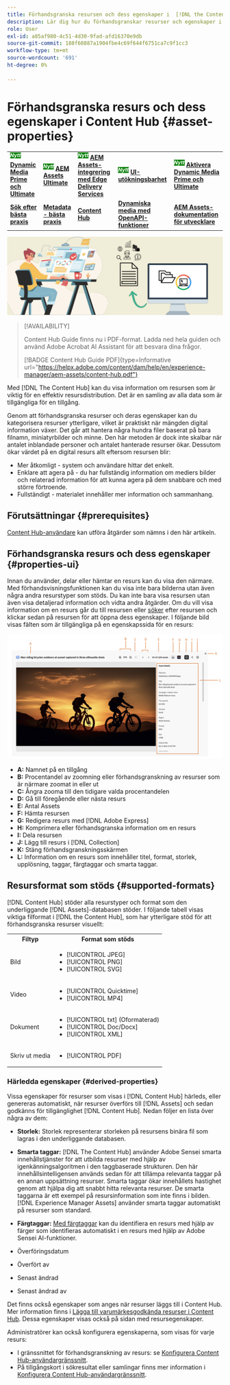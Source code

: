 ```yaml
---
title: Förhandsgranska resursen och dess egenskaper i  [!DNL the Content Hub]
description: Lär dig hur du förhandsgranskar resurser och egenskaper i  [!DNL Content Hub]
role: User
exl-id: a85af980-4c51-4d30-9fad-afd16370e9db
source-git-commit: 188f60887a1904fbe4c69f644f6751ca7c9f1cc3
workflow-type: tm+mt
source-wordcount: '691'
ht-degree: 0%

---
```


# Förhandsgranska resurs och dess egenskaper i Content Hub {#asset-properties}

<table>
    <tr>
        <td>
            <sup style= "background-color:#008000; color:#FFFFFF; font-weight:bold"><i>Nytt</i></sup> <a href="/help/assets/dynamic-media/dm-prime-ultimate.md"><b>Dynamic Media Prime och Ultimate</b></a>
        </td>
        <td>
            <sup style= "background-color:#008000; color:#FFFFFF; font-weight:bold"><i>Nytt</i></sup> <a href="/help/assets/assets-ultimate-overview.md"><b>AEM Assets Ultimate</b></a>
        </td>
        <td>
            <sup style= "background-color:#008000; color:#FFFFFF; font-weight:bold"><i>Nytt</i></sup> <a href="/help/assets/integrate-aem-assets-edge-delivery-services.md"><b>AEM Assets-integrering med Edge Delivery Services</b></a>
        </td>
        <td>
            <sup style= "background-color:#008000; color:#FFFFFF; font-weight:bold"><i>Nytt</i></sup> <a href="/help/assets/aem-assets-view-ui-extensibility.md"><b>UI-utökningsbarhet</b></a>
        </td>
          <td>
            <sup style= "background-color:#008000; color:#FFFFFF; font-weight:bold"><i>Nytt</i></sup> <a href="/help/assets/dynamic-media/enable-dynamic-media-prime-and-ultimate.md"><b>Aktivera Dynamic Media Prime och Ultimate</b></a>
        </td>
    </tr>
    <tr>
        <td>
            <a href="/help/assets/search-best-practices.md"><b>Sök efter bästa praxis</b></a>
        </td>
        <td>
            <a href="/help/assets/metadata-best-practices.md"><b>Metadata - bästa praxis</b></a>
        </td>
        <td>
            <a href="/help/assets/product-overview.md"><b>Content Hub</b></a>
        </td>
        <td>
            <a href="/help/assets/dynamic-media-open-apis-overview.md"><b>Dynamiska media med OpenAPI-funktioner</b></a>
        </td>
        <td>
            <a href="https://developer.adobe.com/experience-cloud/experience-manager-apis/"><b>AEM Assets-dokumentation för utvecklare</b></a>
        </td>
    </tr>
</table>

![Metadatabannerbild](assets/metadata-banner-image.png)

>[!AVAILABILITY]
>
>Content Hub Guide finns nu i PDF-format. Ladda ned hela guiden och använd Adobe Acrobat AI Assistant för att besvara dina frågor.
>
>[!BADGE Content Hub Guide PDF]{type=Informative url="https://helpx.adobe.com/content/dam/help/en/experience-manager/aem-assets/content-hub.pdf"}

Med [!DNL The Content Hub] kan du visa information om resursen som är viktig för en effektiv resursdistribution. Det är en samling av alla data som är tillgängliga för en tillgång.

Genom att förhandsgranska resurser och deras egenskaper kan du kategorisera resurser ytterligare, vilket är praktiskt när mängden digital information växer. Det går att hantera några hundra filer baserat på bara filnamn, miniatyrbilder och minne. Den här metoden är dock inte skalbar när antalet inblandade personer och antalet hanterade resurser ökar. Dessutom ökar värdet på en digital resurs allt eftersom resursen blir:

* Mer åtkomligt - system och användare hittar det enkelt.
* Enklare att agera på - du har fullständig information om mediers bilder och relaterad information för att kunna agera på dem snabbare och med större förtroende.
* Fullständigt - materialet innehåller mer information och sammanhang.

## Förutsättningar {#prerequisites}

[Content Hub-användare](deploy-content-hub.md#onboard-content-hub-users) kan utföra åtgärder som nämns i den här artikeln.

## Förhandsgranska resurs och dess egenskaper {#properties-ui}

Innan du använder, delar eller hämtar en resurs kan du visa den närmare. Med förhandsvisningsfunktionen kan du visa inte bara bilderna utan även några andra resurstyper som stöds. Du kan inte bara visa resursen utan även visa detaljerad information och vidta andra åtgärder. Om du vill visa information om en resurs går du till resursen eller [söker](search-assets.md) efter resursen och klickar sedan på resursen för att öppna dess egenskaper. I följande bild visas fälten som är tillgängliga på en egenskapssida för en resurs:

![Egenskaper för ett resursgränssnitt](assets/properties-ui.png)

* **A:** Namnet på en tillgång
* **B:** Procentandel av zoomning eller förhandsgranskning av resurser som är närmare zoomat in eller ut
* **C:** Ångra zooma till den tidigare valda procentandelen
* **D:** Gå till föregående eller nästa resurs
* **E:** Antal Assets
* **F:** Hämta resursen
* **G:** Redigera resurs med [!DNL Adobe Express]
* **H:** Komprimera eller förhandsgranska information om en resurs
* **I:** Dela resursen
* **J:** Lägg till resurs i [!DNL Collection]
* **K:** Stäng förhandsgranskningsskärmen
* **L:** Information om en resurs som innehåller titel, format, storlek, upplösning, taggar, färgtaggar och smarta taggar.

## Resursformat som stöds {#supported-formats}

[!DNL Content Hub] stöder alla resurstyper och format som den underliggande [!DNL Assets]-databasen stöder. I följande tabell visas viktiga filformat i [!DNL the Content Hub], som har ytterligare stöd för att förhandsgranska resurser visuellt:

<table> 
    <tbody>
     <tr>
      <th><strong>Filtyp</strong></th>
      <th><strong>Format som stöds</strong></th>
     </tr>
     <tr>
      <td>Bild</td>
      <td>
        <ul>
            <li>[!UICONTROL JPEG]</li> 
            <li>[!UICONTROL PNG]</li> 
            <li>[!UICONTROL SVG]</li>
        </ul>
      </td>
     </tr>
     <tr>
      <td>Video</td>
      <td>
        <ul>
            <li>[!UICONTROL Quicktime]</li>  
            <li>[!UICONTROL MP4]</li> 
        </ul>
      </td>
     </tr>
      <tr>
      <td>Dokument</td>
      <td>
        <ul>
            <li>[!UICONTROL txt] (Oformaterad)</li>  
            <li>[!UICONTROL Doc/Docx]</li> 
            <li>[!UICONTROL XML]</li>
        </ul>
      </td>
     </tr>
     <tr>
      <td>Skriv ut media</td>
      <td>
        <ul>
            <li>[!UICONTROL PDF]</li>  
        </ul>
      </td>
     </tr>  
    </tbody>
   </table>

### Härledda egenskaper {#derived-properties}

Vissa egenskaper för resurser som visas i [!DNL Content Hub] härleds, eller genereras automatiskt, när resurser överförs till [!DNL Assets] och sedan godkänns för tillgänglighet [!DNL Content Hub]. Nedan följer en lista över några av dem:

* **Storlek:** Storlek representerar storleken på resursens binära fil som lagras i den underliggande databasen.

<!--* **Tags:** Tags help you categorize assets that can be browsed and searched more efficiently. Tagging helps in propagating the appropriate taxonomy to other users and workflows. -->

* **Smarta taggar:** [!DNL The Content Hub] använder Adobe Sensei smarta innehållstjänster för att utbilda resurser med hjälp av igenkänningsalgoritmen i den taggbaserade strukturen. Den här innehållsintelligensen används sedan för att tillämpa relevanta taggar på en annan uppsättning resurser. Smarta taggar ökar innehållets hastighet genom att hjälpa dig att snabbt hitta relevanta resurser. De smarta taggarna är ett exempel på resursinformation som inte finns i bilden. [!DNL Experience Manager Assets] använder smarta taggar automatiskt på resurser som standard.

* **Färgtaggar:** [Med färgtaggar](#https://experienceleague.adobe.com/docs/experience-manager-cloud-service/content/assets/manage/color-tag-images.html?lang=sv-SE) kan du identifiera en resurs med hjälp av färger som identifieras automatiskt i en resurs med hjälp av Adobe Sensei AI-funktioner.

* Överföringsdatum

* Överfört av

* Senast ändrad

* Senast ändrad av

Det finns också egenskaper som anges när resurser läggs till i Content Hub. Mer information finns i [Lägga till varumärkesgodkända resurser i Content Hub](upload-brand-approved-assets.md). Dessa egenskaper visas också på sidan med resursegenskaper.

Administratörer kan också konfigurera egenskaperna, som visas för varje resurs:

* I gränssnittet för förhandsgranskning av resurs: se [Konfigurera Content Hub-användargränssnitt](configure-content-hub-ui-options.md#configure-asset-details-content-hub).
* På tillgångskort i sökresultat eller samlingar finns mer information i [Konfigurera Content Hub-användargränssnitt](configure-content-hub-ui-options.md#asset-card).

<!--

### Date range {#date-range} 

The date range allows you to select dates you want to see the assets. You can customize date range by choosing the start and end dates. 

-->
